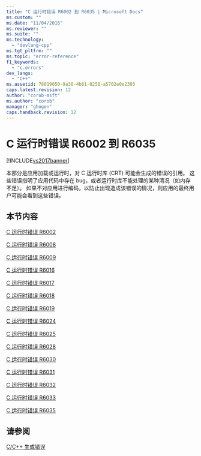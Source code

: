 ```yaml
---
title: "C 运行时错误 R6002 到 R6035 | Microsoft Docs"
ms.custom: ""
ms.date: "11/04/2016"
ms.reviewer: ""
ms.suite: ""
ms.technology: 
  - "devlang-cpp"
ms.tgt_pltfrm: ""
ms.topic: "error-reference"
f1_keywords: 
  - "c.errors"
dev_langs: 
  - "C++"
ms.assetid: 78019050-9a30-4b61-8250-a5702e0e2393
caps.latest.revision: 12
author: "corob-msft"
ms.author: "corob"
manager: "ghogen"
caps.handback.revision: 12
---
```

# C 运行时错误 R6002 到 R6035
[!INCLUDE[vs2017banner](../../assembler/inline/includes/vs2017banner.md)]

本部分是应用加载或运行时，对 C 运行时库 \(CRT\) 可能会生成的错误的引用。 这些错误指明了应用代码中存在 bug，或者运行时库不能处理的某种清况（如内存不足）。 如果不对应用进行编码，以防止出现造成该错误的情况，则应用的最终用户可能会看到这些错误。  
  
## 本节内容  
 [C 运行时错误 R6002](../../error-messages/tool-errors/c-runtime-error-r6002.md)  
  
 [C 运行时错误 R6008](../../error-messages/tool-errors/c-runtime-error-r6008.md)  
  
 [C 运行时错误 R6009](../../error-messages/tool-errors/c-runtime-error-r6009.md)  
  
 [C 运行时错误 R6016](../../error-messages/tool-errors/c-runtime-error-r6016.md)  
  
 [C 运行时错误 R6017](../../error-messages/tool-errors/c-runtime-error-r6017.md)  
  
 [C 运行时错误 R6018](../../error-messages/tool-errors/c-runtime-error-r6018.md)  
  
 [C 运行时错误 R6019](../../error-messages/tool-errors/c-runtime-error-r6019.md)  
  
 [C 运行时错误 R6024](../../error-messages/tool-errors/c-runtime-error-r6024.md)  
  
 [C 运行时错误 R6025](../../error-messages/tool-errors/c-runtime-error-r6025.md)  
  
 [C 运行时错误 R6028](../../error-messages/tool-errors/c-runtime-error-r6028.md)  
  
 [C 运行时错误 R6030](../../error-messages/tool-errors/c-runtime-error-r6030.md)  
  
 [C 运行时错误 R6031](../../error-messages/tool-errors/c-runtime-error-r6031.md)  
  
 [C 运行时错误 R6032](../../error-messages/tool-errors/c-runtime-error-r6032.md)  
  
 [C 运行时错误 R6033](../../error-messages/tool-errors/c-runtime-error-r6033.md)  
  
 [C 运行时错误 R6035](../../error-messages/tool-errors/c-runtime-error-r6035.md)  
  
## 请参阅  
 [C\/C\+\+ 生成错误](../../error-messages/compiler-errors-1/c-cpp-build-errors.md)